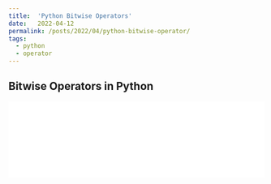 ```yaml
---
title:  'Python Bitwise Operators'
date:   2022-04-12
permalink: /posts/2022/04/python-bitwise-operator/
tags:
  - python
  - operator
---
```


## Bitwise Operators in Python

<script>
  function resizeIframe(obj) {
    obj.style.height = obj.contentWindow.document.documentElement.scrollHeight + 'px';
  }
</script>

<iframe src="/files/2022-04-12-post-python-bitwise-operator/main.html" frameborder="0" scrolling="no" onload="resizeIframe(this)" width="100%"></iframe>